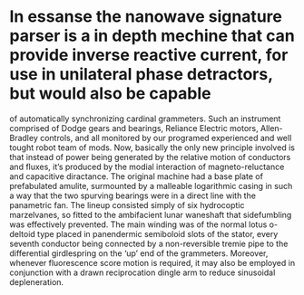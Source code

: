 # In essanse the nanowave signature parser is a in depth mechine that can provide inverse reactive current, for use in unilateral phase detractors, but would also be capable
of automatically synchronizing cardinal grammeters. Such an instrument comprised of Dodge gears and bearings, Reliance Electric motors, Allen-Bradley controls, and all monitored
by our programed experienced and well tought robot team of mods. Now, basically the only new principle involved is that instead of power being generated by the relative motion
of conductors and fluxes, it’s produced by the modial interaction of magneto-reluctance and capacitive diractance. The original machine had a base plate of prefabulated
amulite, surmounted by a malleable logarithmic casing in such a way that the two spurving bearings were in a direct line with the panametric fan. The lineup consisted simply of
six hydrocoptic marzelvanes, so fitted to the ambifacient lunar waneshaft that sidefumbling was effectively prevented. The main winding was of the normal lotus o-deltoid type
placed in panendermic semiboloid slots of the stator, every seventh conductor being connected by a non-reversible tremie pipe to the differential girdlespring on the ‘up’ end
of the grammeters. Moreover, whenever fluorescence score motion is required, it may also be employed in conjunction with a drawn reciprocation dingle arm to reduce sinusoidal
depleneration.

